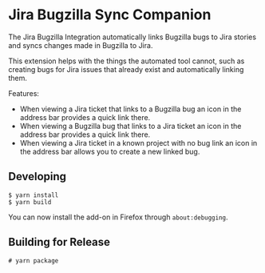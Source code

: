 # Jira Bugzilla Sync Companion

The Jira Bugzilla Integration automatically links Bugzilla bugs to Jira stories
and syncs changes made in Bugzilla to Jira.

This extension helps with the things the automated tool cannot, such as creating
bugs for Jira issues that already exist and automatically linking them.

Features:

* When viewing a Jira ticket that links to a Bugzilla bug an icon in the address bar provides a quick link there.
* When viewing a Bugzilla bug that links to a Jira ticket an icon in the address bar provides a quick link there.
* When viewing a Jira ticket in a known project with no bug link an icon in the address bar allows you to create a new linked bug.

## Developing

```
$ yarn install
$ yarn build
```

You can now install the add-on in Firefox through `about:debugging`.

## Building for Release

```
# yarn package
```
